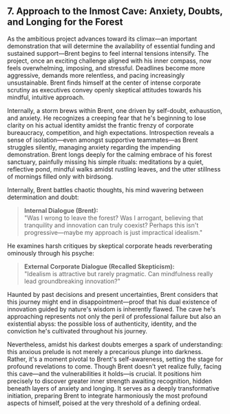 ## 7. Approach to the Inmost Cave: Anxiety, Doubts, and Longing for the Forest

As the ambitious project advances toward its climax—an important demonstration that will determine the availability of essential funding and sustained support—Brent begins to feel internal tensions intensify. The project, once an exciting challenge aligned with his inner compass, now feels overwhelming, imposing, and stressful. Deadlines become more aggressive, demands more relentless, and pacing increasingly unsustainable. Brent finds himself at the center of intense corporate scrutiny as executives convey openly skeptical attitudes towards his mindful, intuitive approach.

Internally, a storm brews within Brent, one driven by self-doubt, exhaustion, and anxiety. He recognizes a creeping fear that he's beginning to lose clarity on his actual identity amidst the frantic frenzy of corporate bureaucracy, competition, and high expectations. Introspection reveals a sense of isolation—even amongst supportive teammates—as Brent struggles silently, managing anxiety regarding the impending demonstration. Brent longs deeply for the calming embrace of his forest sanctuary, painfully missing his simple rituals: meditations by a quiet, reflective pond, mindful walks amidst rustling leaves, and the utter stillness of mornings filled only with birdsong.

Internally, Brent battles chaotic thoughts, his mind wavering between determination and doubt:

> **Internal Dialogue (Brent):**  
> "Was I wrong to leave the forest? Was I arrogant, believing that tranquility and innovation can truly coexist? Perhaps this isn't progressive—maybe my approach is just impractical idealism."

He examines harsh critiques by skeptical corporate heads reverberating ominously through his psyche:

> **External Corporate Dialogue (Recalled Skepticism):**  
> "Idealism is attractive but rarely pragmatic. Can mindfulness really lead groundbreaking innovation?"

Haunted by past decisions and present uncertainties, Brent considers that this journey might end in disappointment—proof that his dual existence of innovation guided by nature's wisdom is inherently flawed. The cave he's approaching represents not only the peril of professional failure but also an existential abyss: the possible loss of authenticity, identity, and the conviction he's cultivated throughout his journey.

Nevertheless, amidst his darkest doubts emerges a spark of understanding: this anxious prelude is not merely a precarious plunge into darkness. Rather, it's a moment pivotal to Brent's self-awareness, setting the stage for profound revelations to come. Though Brent doesn't yet realize fully, facing this cave—and the vulnerabilities it holds—is crucial. It positions him precisely to discover greater inner strength awaiting recognition, hidden beneath layers of anxiety and longing. It serves as a deeply transformative initiation, preparing Brent to integrate harmoniously the most profound aspects of himself, poised at the very threshold of a defining ordeal.

